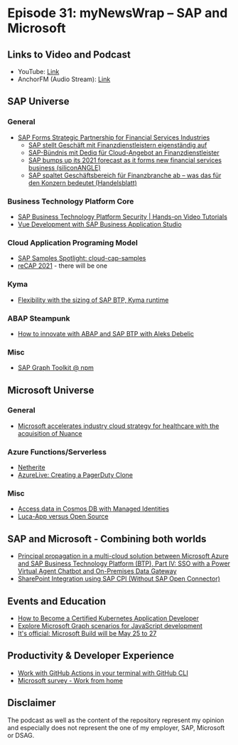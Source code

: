 # Episode 31: myNewsWrap – SAP and Microsoft

## Links to Video and Podcast

* YouTube: [Link](https://youtu.be/p5OWBJR7zAY)
* AnchorFM (Audio Stream): [Link](https://anchor.fm/christian-lechner/episodes/myNewsWrap--SAP-and-Microsoft-Episode-31-ev12i5)

## SAP Universe

### General

* [SAP Forms Strategic Partnership for Financial Services Industries](https://news.sap.com/2021/04/sap-dediq-strategic-partnership-financial-services/)
  * [SAP stellt Geschäft mit Finanzdienstleistern eigenständig auf](https://www.cio.de/a/sap-stellt-geschaeft-mit-finanzdienstleistern-eigenstaendig-auf,3657745)
  * [SAP-Bündnis mit Dediq für Cloud-Angebot an Finanzdienstleister](https://www.finanznachrichten.de/nachrichten-2021-04/52559177-sap-buendnis-mit-dediq-fuer-cloud-angebot-an-finanzdienstleister-015.htm)
  * [SAP bumps up its 2021 forecast as it forms new financial services business (siliconANGLE)](https://siliconangle.com/2021/04/13/sap-bumps-fiscal-2021-forecast-forms-new-business-focused-financial-services/)
  * [SAP spaltet Geschäftsbereich für Finanzbranche ab – was das für den Konzern bedeutet (Handelsblatt)](https://www.handelsblatt.com/technik/it-internet/softwarekonzern-sap-spaltet-geschaeftsbereich-fuer-finanzbranche-ab-was-das-fuer-den-konzern-bedeutet/27090450.html?ticket=ST-2968714-lW0ySYcJkfGv0FWApj6p-ap5)

### Business Technology Platform Core

* [SAP Business Technology Platform Security | Hands-on Video Tutorials](https://blogs.sap.com/2021/04/15/sap-business-technology-platform-security-hands-on-video-tutorials-3/)
* [Vue Development with SAP Business Application Studio](https://blogs.sap.com/2021/04/12/vue-development-with-sap-business-application-studio/)

### Cloud Application Programing Model

* [SAP Samples Spotlight: cloud-cap-samples](https://youtu.be/ia3qFuasDnw)
* [reCAP 2021](https://twitter.com/vobu/status/1382744666597175301) - there will be one

### Kyma

* [Flexibility with the sizing of SAP BTP, Kyma runtime](https://blogs.sap.com/2021/04/13/flexibility-with-the-sizing-of-sap-btp-kyma-runtime/)

### ABAP Steampunk

* [How to innovate with ABAP and SAP BTP with Aleks Debelic](https://anchor.fm/josh-bentley/episodes/14-How-to-innovate-with-ABAP-and-SAP-BTP-with-Aleks-Debelic-eug6al/a-a56cuml)

### Misc

* [SAP Graph Toolkit @ npm](https://www.npmjs.com/package/@sap/graph-toolkit)

## Microsoft Universe

### General

* [Microsoft accelerates industry cloud strategy for healthcare with the acquisition of Nuance](https://news.microsoft.com/2021/04/12/microsoft-accelerates-industry-cloud-strategy-for-healthcare-with-the-acquisition-of-nuance/)

### Azure Functions/Serverless

* [Netherite](https://microsoft.github.io/durabletask-netherite/#/)
* [AzureLive: Creating a PagerDuty Clone](https://speakerdeck.com/marcduiker/azurelive-creating-a-pagerduty-clone)

### Misc

* [Access data in Cosmos DB with Managed Identities](https://zure.com/en/blog/access-data-in-cosmos-db-with-managed-identities/)
* [Luca-App versus Open Source](https://www.heise.de/developer/artikel/Luca-App-versus-Open-Source-6016089.html)

## SAP and Microsoft - Combining both worlds

* [Principal propagation in a multi-cloud solution between Microsoft Azure and SAP Business Technology Platform (BTP), Part IV: SSO with a Power Virtual Agent Chatbot and On-Premises Data Gateway](https://blogs.sap.com/2021/04/13/principal-propagation-in-a-multi-cloud-solution-between-microsoft-azure-and-sap-business-technology-platform-btp-part-iv-sso-with-a-power-virtual-agent-chatbot-and-on-premises-data-gateway/)
* [SharePoint Integration using SAP CPI (Without SAP Open Connector)](https://blogs.sap.com/2021/04/15/sharepoint-integration-using-sap-cpi-without-sap-open-connector/)

## Events and Education

* [How to Become a Certified Kubernetes Application Developer](https://www.freecodecamp.org/news/how-to-become-a-certified-kubernetes-application-developer/)
* [Explore Microsoft Graph scenarios for JavaScript development](https://docs.microsoft.com/en-gb/learn/paths/m365-msgraph-scenarios/)
* [It's official: Microsoft Build will be May 25 to 27](https://www.zdnet.com/article/its-official-microsoft-build-will-be-may-25-to-27/)

## Productivity & Developer Experience

* [Work with GitHub Actions in your terminal with GitHub CLI](https://github.blog/2021-04-15-work-with-github-actions-in-your-terminal-with-github-cli/)
* [Microsoft survey - Work from home](https://finance.yahoo.com/news/microsoft-survey-73-percent-of-workers-want-to-work-from-home-after-pandemic-130029295.html)

## Disclaimer

The podcast as well as the content of the repository represent my opinion and especially does not represent the one of my employer, SAP, Microsoft or DSAG.